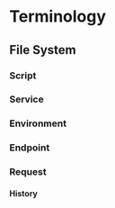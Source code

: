 # Terminology

## File System

### Script

### Service

### Environment

### Endpoint

### Request

#### History